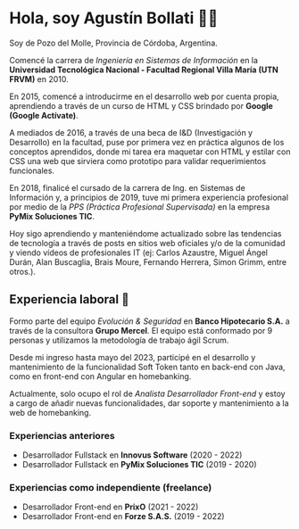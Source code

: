 # Hola, soy Agustín Bollati 👋🏻

Soy de Pozo del Molle, Provincia de Córdoba, Argentina.

Comencé la carrera de *Ingeniería en Sistemas de Información* en la **Universidad Tecnológica Nacional - Facultad Regional Villa María (UTN FRVM)** en 2010.

En 2015, comencé a introducirme en el desarrollo web por cuenta propia, aprendiendo a través de un curso de HTML y CSS brindado por **Google (Google Actívate)**.

A mediados de 2016, a través de una beca de I&D (Investigación y Desarrollo) en la facultad, puse por primera vez en práctica algunos de los conceptos aprendidos, donde mi tarea era maquetar con HTML y estilar con CSS una web que sirviera como prototipo para validar requerimientos funcionales.

En 2018, finalicé el cursado de la carrera de Ing. en Sistemas de Información y, a principios de 2019, tuve mi primera experiencia profesional por medio de la *PPS (Práctica Profesional Supervisada)* en la empresa **PyMix Soluciones TIC**.

Hoy sigo aprendiendo y manteniéndome actualizado sobre las tendencias de tecnología a través de posts en sitios web oficiales y/o de la comunidad y viendo vídeos de profesionales IT (ej: Carlos Azaustre, Miguel Ángel Durán, Alan Buscaglia, Brais Moure, Fernando Herrera, Simon Grimm, entre otros.).

## Experiencia laboral 💼

Formo parte del equipo *Evolución & Seguridad* en **Banco Hipotecario S.A.** a través de la consultora **Grupo Mercel**. El equipo está conformado por 9 personas y utilizamos la metodología de trabajo ágil Scrum.

Desde mi ingreso hasta mayo del 2023, participé en el desarrollo y mantenimiento de la funcionalidad Soft Token tanto en back-end con Java, como en front-end con Angular en homebanking.

Actualmente, solo ocupo el rol de *Analista Desarrollador Front-end* y estoy a cargo de añadir nuevas funcionalidades, dar soporte y mantenimiento a la web de homebanking.

### Experiencias anteriores

- Desarrollador Fullstack en **Innovus Software** (2020 - 2022)
- Desarrollador Fullstack en **PyMix Soluciones TIC** (2019 - 2020)

### Experiencias como independiente (freelance)

- Desarrollador Front-end en **PrixO** (2021 - 2022)
- Desarrollador Front-end en **Forze S.A.S.** (2019 - 2022)
